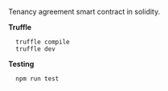 Tenancy agreement smart contract in solidity.

**Truffle**

```
  truffle compile
  truffle dev
```

**Testing**

```
  npm run test
```



